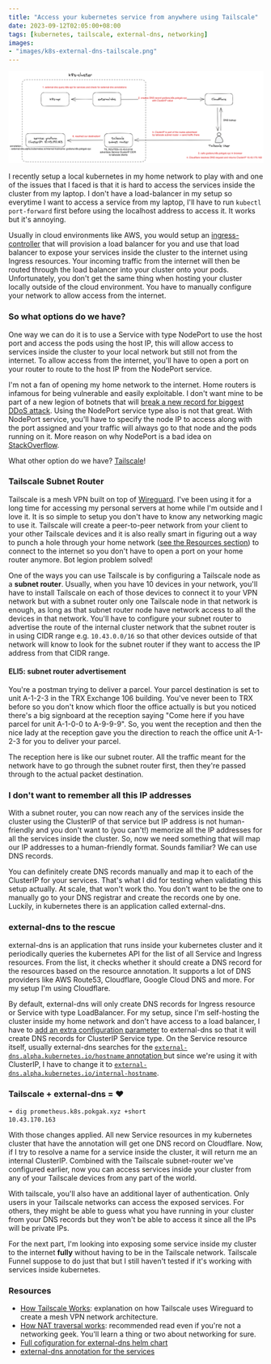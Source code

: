 ```yaml
---
title: "Access your kubernetes service from anywhere using Tailscale"
date: 2023-09-12T02:05:00+08:00
tags: [kubernetes, tailscale, external-dns, networking]
images:
- "images/k8s-external-dns-tailscale.png"
---
```


![Full flow](images/k8s-external-dns-tailscale.png)

I recently setup a local kubernetes in my home network to play with and one of the issues that I faced is that it is hard to access the services inside the cluster from my laptop. I don't have a load-balancer in my setup so everytime I want to access a service from my laptop, I'll have to run `kubectl port-forward` first before using the localhost address to access it. It works but it's annoying.

Usually in cloud environments like AWS, you would setup an [ingress-controller](https://kubernetes.io/docs/concepts/services-networking/ingress-controllers/) that will provision a load balancer for you and use that load balancer to expose your services inside the cluster to the internet using Ingress resources. Your incoming traffic from the internet will then be routed through the load balancer into your cluster onto your pods. Unfortunately, you don't get the same thing when hosting your cluster locally outside of the cloud environment. You have to manually configure your network to allow access from the internet.

### So what options do we have?

One way we can do it is to use a Service with type NodePort to use the host port and access the pods using the host IP, this will allow access to services inside the cluster to your local network but still not from the internet. To allow access from the internet, you'll have to open a port on your router to route to the host IP from the NodePort service.

I'm not a fan of opening my home network to the internet. Home routers is infamous for being vulnerable and easily exploitable. I don't want mine to be part of a new legion of botnets that will [break a new record for biggest DDoS attack](https://blog.cloudflare.com/cloudflare-mitigates-record-breaking-71-million-request-per-second-ddos-attack/). Using the NodePort service type also is not that great. With NodePort service, you'll have to specify the node IP to access along with the port assigned and your traffic will always go to that node and the pods running on it. More reason on why NodePort is a bad idea on [StackOverflow](https://devops.stackexchange.com/a/17084).

What other option do we have? [Tailscale](https://tailscale.com)!

### Tailscale Subnet Router

Tailscale is a mesh VPN built on top of [Wireguard](https://www.wireguard.com/). I've been using it for a long time for accessing my personal servers at home while I'm outside and I love it. It is so simple to setup you don't have to know any networking magic to use it. Tailscale will create a peer-to-peer network from your client to your other Tailscale devices and it is also really smart in figuring out a way to punch a hole through your home network ([see the Resources section](#resources)) to connect to the internet so you don't have to open a port on your home router anymore. Bot legion problem solved!

One of the ways you can use Tailscale is by configuring a Tailscale node as a **subnet router**. Usually, when you have 10 devices in your network, you'll have to install Tailscale on each of those devices to connect it to your VPN network but with a subnet router only one Tailscale node in that network is enough, as long as that subnet router node have network access to all the devices in that network. You'll have to configure your subnet router to advertise the route of the internal cluster network that the subnet router is in using CIDR range e.g. `10.43.0.0/16` so that other devices outside of that network will know to look for the subnet router if they want to access the IP address from that CIDR range.

#### ELI5: subnet router advertisement

You're a postman trying to deliver a parcel. Your parcel destination is set to unit A-1-2-3 in the TRX Exchange 106 building. You've never been to TRX before so you don't know which floor the office actually is but you noticed there's a big signboard at the reception saying "Come here if you have parcel for unit A-1-0-0 to A-9-9-9". So, you went the reception and then the nice lady at the reception gave you the direction to reach the office unit A-1-2-3 for you to deliver your parcel.

The reception here is like our subnet router. All the traffic meant for the network have to go through the subnet router first, then they're passed through to the actual packet destination.

### I don't want to remember all this IP addresses

With a subnet router, you can now reach any of the services inside the cluster using the ClusterIP of that service but IP address is not human-friendly and you don't want to (you can't!) memorize all the IP addresses for all the services inside the cluster. So, now we need something that will map our IP addresses to a human-friendly format. Sounds familiar? We can use DNS records.

You can definitely create DNS records manually and map it to each of the ClusterIP for your services. That's what I did for testing when validating this setup actually. At scale, that won't work tho. You don't want to be the one to manually go to your DNS registrar and create the records one by one. Luckily, in kubernetes there is an application called external-dns.

### external-dns to the rescue

external-dns is an application that runs inside your kubernetes cluster and it periodically queries the kubernetes API for the list of all Service and Ingress resources. From the list, it checks whether it should create a DNS record for the resources based on the resource annotation. It supports a lot of DNS providers like AWS Route53, Cloudflare, Google Cloud DNS and more. For my setup I'm using Cloudflare.

By default, external-dns will only create DNS records for Ingress resource or Service with type LoadBalancer. For my setup, since I'm self-hosting the cluster inside my home network and don't have access to a load balancer, I have to [add an extra configuration parameter](https://github.com/pokgak/gitops/blob/0a880ec3e08481a7c50e67995fd4092dfb3c92f4/system/external-dns.yaml#L18) to external-dns so that it will create DNS records for ClusterIP Service type. On the Service resource itself, usually external-dns searches for the [`external-dns.alpha.kubernetes.io/hostname` annotation ](https://github.com/kubernetes-sigs/external-dns/blob/master/docs/annotations/annotations.md#external-dnsalphakubernetesiohostname) but since we're using it with ClusterIP, I have to change it to [`external-dns.alpha.kubernetes.io/internal-hostname`](https://github.com/kubernetes-sigs/external-dns/blob/master/docs/annotations/annotations.md#external-dnsalphakubernetesiointernal-hostname).


### Tailscale + external-dns = ❤️

```
➜ dig prometheus.k8s.pokgak.xyz +short
10.43.170.163
```

With those changes applied. All new Service resources in my kubernetes cluster that have the annotation will get one DNS record on Cloudflare. Now, if I try to resolve a name for a service inside the cluster, it will return me an internal ClusterIP. Combined with the Tailscale subnet-router we've configured earlier, now you can access services inside your cluster from any of your Tailscale devices from any part of the world.

With tailscale, you'll also have an additional layer of authentication. Only users in your Tailscale networks can access the exposed services. For others, they might be able to guess what you have running in your cluster from your DNS records but they won't be able to access it since all the IPs will be private IPs. 

For the next part, I'm looking into exposing some service inside my cluster to the internet **fully** without having to be in the Tailscale network. Tailscale Funnel suppose to do just that but I still haven't tested if it's working with services inside kubernetes.

### Resources

- [How Tailscale Works](https://tailscale.com/blog/how-tailscale-works/): explanation on how Tailscale uses Wireguard to create a mesh VPN network architecture.
- [How NAT traversal works](https://tailscale.com/blog/how-nat-traversal-works/): recommended read even if you're not a networking geek. You'll learn a thing or two about networking for sure.
- [Full cofiguration for external-dns helm chart](https://github.com/pokgak/gitops/blob/0a880ec3e08481a7c50e67995fd4092dfb3c92f4/system/external-dns.yaml)
- [external-dns annotation for the services](https://github.com/pokgak/gitops/blob/0a880ec3e08481a7c50e67995fd4092dfb3c92f4/system/kube-prometheus-stack.yaml#L20)